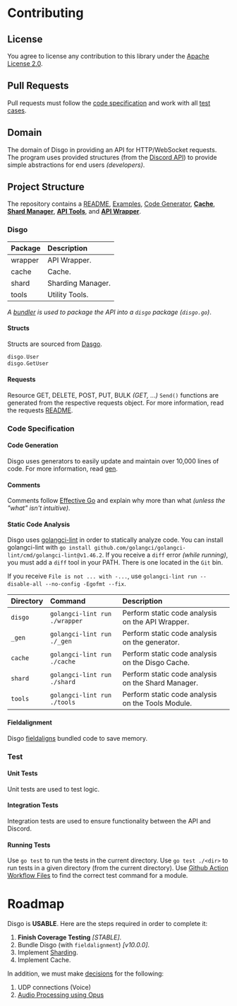 # Contributing

## License

You agree to license any contribution to this library under the [Apache License 2.0](#license).

## Pull Requests

Pull requests must follow the [code specification](#code-specification) and work with all [test cases](#test).

## Domain

The domain of Disgo in providing an API for HTTP/WebSocket requests. The program uses provided structures (from the [Discord API](https://discord.com/developers/docs/reference)) to provide simple abstractions for end users _(developers)_.

## Project Structure

The repository contains a [README](/README.md), [Examples](/_examples/), [Code Generator](/_gen/), [**Cache**](/cache), [**Shard Manager**](/shard/), [**API Tools**](/tools/), and [**API Wrapper**](/wrapper).

### Disgo

| Package | Description       |
| :------ | :---------------- |
| wrapper | API Wrapper.      |
| cache   | Cache.            |
| shard   | Sharding Manager. |
| tools   | Utility Tools.    |

_A [bundler](https://pkg.go.dev/golang.org/x/tools/cmd/bundle) is used to package the API into a `disgo` package (`disgo.go`)_.

#### Structs

Structs are sourced from [Dasgo](https://github.com/switchupcb/dasgo).

```go
disgo.User
disgo.GetUser
```

#### Requests

Resource GET, DELETE, POST, PUT, BULK _(GET, ...)_ `Send()` functions are generated from the respective requests object. For more information, read the requests [README](/wrapper/requests/README.md).

### Code Specification

#### Code Generation

Disgo uses generators to easily update and maintain over 10,000 lines of code. For more information, read [gen](/_gen/README.md).

#### Comments

Comments follow [Effective Go](https://golang.org/doc/effective_go#commentary) and explain why more than what _(unless the "what" isn't intuitive)_.

#### Static Code Analysis

Disgo uses [golangci-lint](https://github.com/golangci/golangci-lint) in order to statically analyze code. You can install golangci-lint with `go install github.com/golangci/golangci-lint/cmd/golangci-lint@v1.46.2`. If you receive a `diff` error _(while running)_, you must add a `diff` tool in your PATH. There is one located in the `Git` bin.

If you receive `File is not ... with -...`, use `golangci-lint run --disable-all --no-config -Egofmt --fix`.

 | Directory | Command                       | Description                                        |
 | :-------- | :---------------------------- | :------------------------------------------------- |
 | `disgo`   | `golangci-lint run ./wrapper` | Perform static code analysis on the API Wrapper.   |
 | `_gen`    | `golangci-lint run ./_gen`    | Perform static code analysis on the generator.     |
 | `cache`   | `golangci-lint run ./cache`   | Perform static code analysis on the Disgo Cache.   |
 | `shard`   | `golangci-lint run ./shard`   | Perform static code analysis on the Shard Manager. |
 | `tools`   | `golangci-lint run ./tools`   | Perform static code analysis on the Tools Module. |

#### Fieldalignment

Disgo [fieldaligns](https://pkg.go.dev/golang.org/x/tools/go/analysis/passes/fieldalignment) bundled code to save memory.

### Test

#### Unit Tests

Unit tests are used to test logic.

#### Integration Tests

Integration tests are used to ensure functionality between the API and Discord.

#### Running Tests

Use `go test` to run the tests in the current directory. Use `go test ./<dir>` to run tests in a given directory (from the current directory). Use [Github Action Workflow Files](/.github/workflows/) to find the correct test command for a module.

# Roadmap

Disgo is **USABLE**. Here are the steps required in order to complete it:

1. **Finish Coverage Testing** _[STABLE]_.
2. Bundle Disgo (with `fieldalignment`) _[v10.0.0]_.
3. Implement [Sharding](https://github.com/switchupcb/disgo/issues/26).
4. Implement Cache.

In addition, we must make [decisions](/_contribution/libraries/) for the following:
1. UDP connections (Voice)
2. [Audio Processing using Opus](https://discord.com/developers/docs/topics/voice-connections#encrypting-and-sending-voice)

